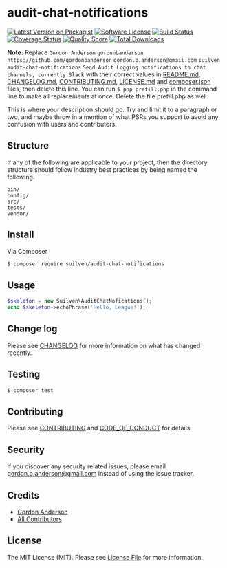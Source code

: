 # audit-chat-notifications

[![Latest Version on Packagist][ico-version]][link-packagist]
[![Software License][ico-license]](LICENSE.md)
[![Build Status][ico-travis]][link-travis]
[![Coverage Status][ico-scrutinizer]][link-scrutinizer]
[![Quality Score][ico-code-quality]][link-code-quality]
[![Total Downloads][ico-downloads]][link-downloads]

**Note:** Replace ```Gordon Anderson``` ```gordonbanderson``` ```https://github.com/gordonbanderson``` ```gordon.b.anderson@gmail.com``` ```suilven``` ```audit-chat-notifications``` ```Send Audit Logging notifications to chat channels, currently Slack``` with their correct values in [README.md](README.md), [CHANGELOG.md](CHANGELOG.md), [CONTRIBUTING.md](CONTRIBUTING.md), [LICENSE.md](LICENSE.md) and [composer.json](composer.json) files, then delete this line. You can run `$ php prefill.php` in the command line to make all replacements at once. Delete the file prefill.php as well.

This is where your description should go. Try and limit it to a paragraph or two, and maybe throw in a mention of what
PSRs you support to avoid any confusion with users and contributors.

## Structure

If any of the following are applicable to your project, then the directory structure should follow industry best practices by being named the following.

```
bin/        
config/
src/
tests/
vendor/
```


## Install

Via Composer

``` bash
$ composer require suilven/audit-chat-notifications
```

## Usage

``` php
$skeleton = new Suilven\AuditChatNofications();
echo $skeleton->echoPhrase('Hello, League!');
```

## Change log

Please see [CHANGELOG](CHANGELOG.md) for more information on what has changed recently.

## Testing

``` bash
$ composer test
```

## Contributing

Please see [CONTRIBUTING](CONTRIBUTING.md) and [CODE_OF_CONDUCT](CODE_OF_CONDUCT.md) for details.

## Security

If you discover any security related issues, please email gordon.b.anderson@gmail.com instead of using the issue tracker.

## Credits

- [Gordon Anderson][link-author]
- [All Contributors][link-contributors]

## License

The MIT License (MIT). Please see [License File](LICENSE.md) for more information.

[ico-version]: https://img.shields.io/packagist/v/suilven/audit-chat-notifications.svg?style=flat-square
[ico-license]: https://img.shields.io/badge/license-MIT-brightgreen.svg?style=flat-square
[ico-travis]: https://img.shields.io/travis/suilven/audit-chat-notifications/master.svg?style=flat-square
[ico-scrutinizer]: https://img.shields.io/scrutinizer/coverage/g/suilven/audit-chat-notifications.svg?style=flat-square
[ico-code-quality]: https://img.shields.io/scrutinizer/g/suilven/audit-chat-notifications.svg?style=flat-square
[ico-downloads]: https://img.shields.io/packagist/dt/suilven/audit-chat-notifications.svg?style=flat-square

[link-packagist]: https://packagist.org/packages/suilven/audit-chat-notifications
[link-travis]: https://travis-ci.org/suilven/audit-chat-notifications
[link-scrutinizer]: https://scrutinizer-ci.com/g/suilven/audit-chat-notifications/code-structure
[link-code-quality]: https://scrutinizer-ci.com/g/suilven/audit-chat-notifications
[link-downloads]: https://packagist.org/packages/suilven/audit-chat-notifications
[link-author]: https://github.com/gordonbanderson
[link-contributors]: ../../contributors
